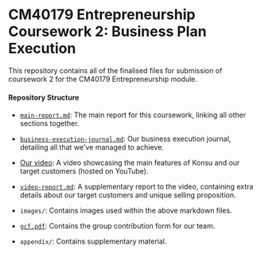 # CM40179 Entrepreneurship Coursework 2: Business Plan Execution

This repository contains all of the finalised files for submission of coursework 2 for the CM40179 Entrepreneurship module.

#### Repository Structure

- [`main-report.md`](./main-report.md): The main report for this coursework, linking all other sections together.

- [`business-execution-journal.md`](./business-execution-journal.md): Our business execution journal, detailing all that we've managed to achieve.

- [Our video](https://www.youtube.com/watch?v=_RD8wT8pdGQ): A video showcasing the main features of Konsu and our target customers (hosted on YouTube).

- [`video-report.md`](./video-report.md): A supplementary report to the video, containing extra details about our target customers and unique selling proposition.

- `images/`: Contains images used within the above markdown files.

- [`gcf.pdf`](./gcf.pdf): Contains the group contribution form for our team.

- `appendix/`: Contains supplementary material.
